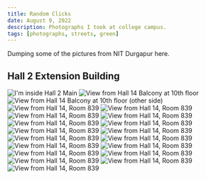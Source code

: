 ```yaml
---
title: Random Clicks
date: August 9, 2022
description: Photographs I took at college campus.
tags: [photographs, streets, green]
---
```


Dumping some of the pictures from NIT Durgapur here.

## Hall 2 Extension Building
![](/assets/20220730_063138.jpg "I'm inside Hall 2 Main")
![](/assets/20220730_112635.jpg "View from Hall 14 Balcony at 10th floor")
![](/assets/20220730_112757.jpg "View from Hall 14 Balcony at 10th floor (other side)")
![](/assets/20220730_113826.jpg "View from Hall 14, Room 839")
![](/assets/20220730_211442.jpg "View from Hall 14, Room 839")
![](/assets/20220730_112830.jpg "View from Hall 14, Room 839")
![](/assets/20220730_113858.jpg "View from Hall 14, Room 839")
![](/assets/20220730_211516.jpg "View from Hall 14, Room 839")
![](/assets/20220730_213758.jpg "View from Hall 14, Room 839")
![](/assets/20220730_215703.jpg "View from Hall 14, Room 839")
![](/assets/20220730_222113.jpg "View from Hall 14, Room 839")
![](/assets/20220730_222135.jpg "View from Hall 14, Room 839")
![](/assets/20220801_084344.jpg "View from Hall 14, Room 839")
![](/assets/20220801_084441.jpg "View from Hall 14, Room 839")
![](/assets/20220801_085012.jpg "View from Hall 14, Room 839")
![](/assets/20220801_085334.jpg "View from Hall 14, Room 839")
![](/assets/20220801_164554.jpg "View from Hall 14, Room 839")
![](/assets/20220801_231929.jpg "View from Hall 14, Room 839")
![](/assets/20220804_171622.jpg "View from Hall 14, Room 839")
![](/assets/20220805_190944.jpg "View from Hall 14, Room 839")





